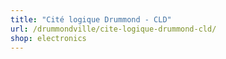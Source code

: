 ```yaml
---
title: "Cité logique Drummond - CLD"
url: /drummondville/cite-logique-drummond-cld/
shop: electronics
---
```

